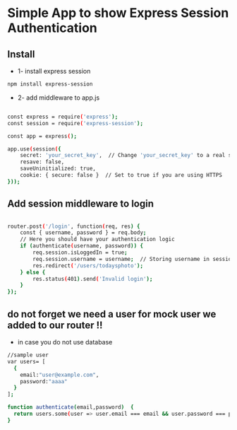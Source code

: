 # Simple App to show Express Session Authentication 

## Install 

- 1- install express session 

```bash 
npm install express-session 
``` 

- 2- add middleware to app.js 
```bash 

const express = require('express');
const session = require('express-session');

const app = express();

app.use(session({
    secret: 'your_secret_key',  // Change 'your_secret_key' to a real secret string.
    resave: false,
    saveUninitialized: true,
    cookie: { secure: false }  // Set to true if you are using HTTPS
}));

```


##  Add session middleware to login 

```bash 

router.post('/login', function(req, res) {
    const { username, password } = req.body;
    // Here you should have your authentication logic
    if (authenticate(username, password)) {
        req.session.isLoggedIn = true;
        req.session.username = username;  // Storing username in session
        res.redirect('/users/todaysphoto');
    } else {
        res.status(401).send('Invalid login');
    }
});

```


##  do not forget we need a user for mock user we added to our router !! 
- in case you do not use database 
```bash 
//sample user 
var users= [
  {
    email:"user@example.com",
    password:"aaaa"
  }
];

function authenticate(email,password)  {
  return users.some(user => user.email === email && user.password === password);
}

```




